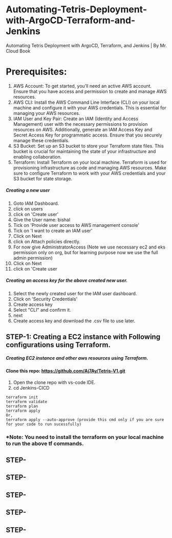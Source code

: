 # Automating-Tetris-Deployment-with-ArgoCD-Terraform-and-Jenkins
Automating Tetris Deployment with ArgoCD, Terraform, and Jenkins | By Mr. Cloud Book

# Prerequisites:
1. AWS Account: To get started, you’ll need an active AWS account. Ensure that you have access and permission to create and manage AWS resources.
2. AWS CLI: Install the AWS Command Line Interface (CLI) on your local machine and configure it with your AWS credentials. This is essential for managing your AWS resources.
3. IAM User and Key Pair: Create an IAM (Identity and Access Management) user with the necessary permissions to provision resources on AWS. Additionally, generate an IAM Access Key and Secret Access Key for programmatic access. Ensure that you securely manage these credentials.
4. S3 Bucket: Set up an S3 bucket to store your Terraform state files. This bucket is crucial for maintaining the state of your infrastructure and enabling collaboration.
5. Terraform: Install Terraform on your local machine. Terraform is used for provisioning infrastructure as code and managing AWS resources. Make sure to configure Terraform to work with your AWS credentials and your S3 bucket for state storage.

##### Creating a new user
1. Goto IAM Dashboard.
2. click on users
3. click on 'Create user'
4. Give the User name: bishal
5. Tick on 'Provide user access to AWS management console'
6. Tick on 'I want to create an IAM user'
7. Click on Next
8. click on Attach policies directly.
9. For now give AdministratorAccess (Note we use necessary ec2 and eks permission only on org, but for learning purpose now we use the full admin permission)
10. Click on Next
11. click on 'Create user

##### Creating an access key for the above created new user.
1. Select the newly created user for the IAM user dashboard.
2. Click on 'Security Credentials'
3. Create access key
4. Select "CLI" and confirm it.
5. next
6. Create access key and download the .csv file to use later.


## STEP-1: Creating a EC2 instance with Following configurations using Terraform.
##### Creating EC2 instance and other aws resources using Terraform.
#### Clone this repo: https://github.com/Aj7Ay/Tetris-V1.git
1. Open the clone repo with vs-code IDE.
2. cd Jenkins-CICD
```
terraform init
terraform validate
terraform plan
terraform apply
Or,
terraform apply --auto-approve (provide this cmd only if you are sure for your code to run sucessfully)
```
### *Note: You need to install the terraform on your local machine to run the above tf commands.


## STEP-


## STEP-


## STEP-



## STEP-




## STEP-
